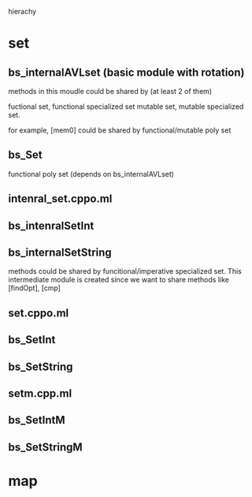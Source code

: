 



hierachy

# set 
## bs_internalAVLset (basic module with rotation)

  methods in this moudle could be shared  by (at least 2 of them)

  fuctional set, functional specialized set
  mutable set, mutable specialized set.

  for example, [mem0] could be shared by functional/mutable poly set


## bs_Set
  functional poly set (depends on bs_internalAVLset)

## intenral_set.cppo.ml
## bs_intenralSetInt
## bs_internalSetString

  methods could be shared by funcitional/imperative specialized set.
  This intermediate module is created since we want to share methods
  like [findOpt], [cmp]

## set.cppo.ml
## bs_SetInt
## bs_SetString



## setm.cpp.ml
## bs_SetIntM
## bs_SetStringM

# map 